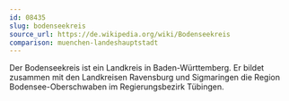 ```yaml
---
id: 08435
slug: bodenseekreis
source_url: https://de.wikipedia.org/wiki/Bodenseekreis
comparison: muenchen-landeshauptstadt
---
```


Der Bodenseekreis ist ein Landkreis in Baden-Württemberg. Er bildet zusammen mit den Landkreisen Ravensburg und Sigmaringen die Region Bodensee-Oberschwaben im Regierungsbezirk Tübingen.
